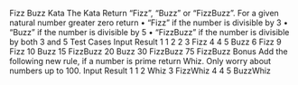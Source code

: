 Fizz Buzz Kata
The Kata
Return “Fizz”, “Buzz” or “FizzBuzz”.
For a given natural number greater zero return
•	“Fizz” if the number is divisible by 3
•	“Buzz” if the number is divisible by 5
•	“FizzBuzz” if the number is divisible by both 3 and 5
Test Cases
Input	Result
1	1
2	2
3	Fizz
4	4
5	Buzz
6	Fizz
9	Fizz
10	Buzz
15	FizzBuzz
20	Buzz
30	FizzBuzz
75	FizzBuzz
Bonus
Add the following new rule, if a number is prime return Whiz. Only worry about numbers up to 100.
Input	Result
1	1
2	Whiz
3	FizzWhiz
4	4
5	BuzzWhiz
